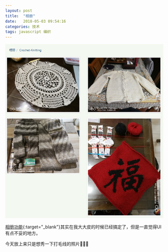 ```yaml
---
layout: post
title:  "相册"
date:   2018-05-03 09:54:16
categories: 技术
tags: javascript 编织
---
```

![](/img/2018-05-03_photo.PNG)

[相册功能](/photos){:target="_blank"}其实在我大大皮的时候已经搞定了，但是一直觉得UI有点不妥的地方。

今天放上来只是想秀一下打毛线的照片:sheep::sheep::sheep:
